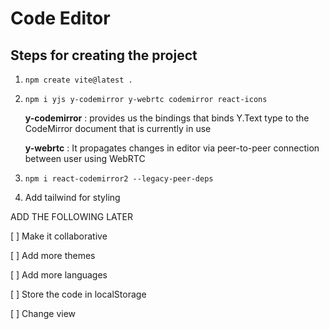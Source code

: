 # Code Editor

## Steps for creating the project

1. `npm create vite@latest .`

2. `npm i yjs y-codemirror y-webrtc codemirror react-icons`

    **y-codemirror** : provides us the bindings that binds Y.Text type to the CodeMirror document that is currently in use

    **y-webrtc** : It propagates changes in editor via peer-to-peer connection between user using WebRTC

3. `npm i react-codemirror2 --legacy-peer-deps`

4. Add tailwind for styling

ADD THE FOLLOWING LATER

[ ] Make it collaborative

[ ] Add more themes

[ ] Add more languages

[ ] Store the code in localStorage

[ ] Change view
